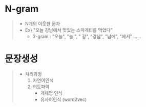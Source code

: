 # N-gram

> - N개의 이웃한 문자
> - Ex) "오늘 강남에서 맛있는 스파게티를 먹었다"
>   - 2-gram : "오늘", "늘 ", " 강", "강남", "남에", "에서" ......

# 문장생성

> - 처리과정
>   1. 자연어인식
>   2. 의도파악
>      - 개체명 인식
>      - 유사어인식 (word2vec)